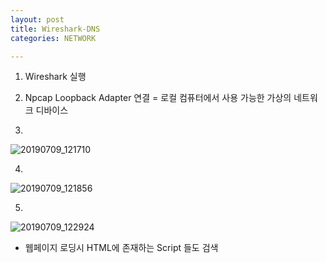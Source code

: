 ```yaml
---
layout: post
title: Wireshark-DNS
categories: NETWORK

---
```


1. Wireshark 실행
2. Npcap Loopback Adapter 연결 = 로컬 컴퓨터에서 사용 가능한 가상의 네트워크 디바이스

3.  
![20190709_121710](https://user-images.githubusercontent.com/47915302/60857004-0365f480-a244-11e9-8d8c-a9303aedfada.png)

4.
![20190709_121856](https://user-images.githubusercontent.com/47915302/60857012-07921200-a244-11e9-8285-46d9ea8559fe.png)




5. 
![20190709_122924](https://user-images.githubusercontent.com/47915302/60857354-35c42180-a245-11e9-907a-5821a301d268.png)

* 웹페이지 로딩시 HTML에 존재하는 Script 들도 검색
